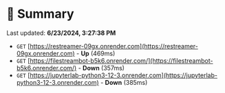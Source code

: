 # 📖 Summary
Last updated: **6/23/2024, 3:27:38 PM**

- `GET` [https://restreamer-09gx.onrender.com](https://restreamer-09gx.onrender.com) - **Up** (469ms)
- `GET` [https://filestreambot-b5k6.onrender.com/](https://filestreambot-b5k6.onrender.com/) - **Down** (357ms)
- `GET` [https://jupyterlab-python3-12-3.onrender.com](https://jupyterlab-python3-12-3.onrender.com) - **Down** (385ms)
